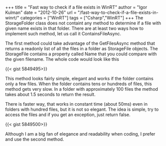 +++
title = "Fast way to check if a file exists in WinRT"
author = "Igor Kulman"
date = "2012-10-26"
url = "/fast-way-to-check-if-a-file-exists-in-winrt/"
categories = ["WinRT"]
tags = ["Csharp","WinRT"]
+++
The StorageFolder class does not containt any method to determine if a file with given name exists in that folder. There are at least two ways how to implement such method, let us call it ContainsFileAsync.

The first method could take advantage of the GetFilesAsync method that returns a readonly list of all the files in a folder as StorageFile objects. The StorageFile contains a property called Name that you could compare with the given filename. The whole code would look like this

{{< gist 5849495>}}

<!--more-->

This method looks fairly simple, elegant and works if the folder contains only a few files. When the folder contains tens or hundreds of files, this method gets very slow. In a folder with approximately 100 files the method takes about 1.5 seconds to return the result.

There is faster way, that works in constant time (about 50ms) even in folders with hundred files, but it is not so elegant. The idea is simple, try to access the files and if you get an exception, just return false.

{{< gist 5849500>}}

Although I am a big fan of elegance and readability when coding, I prefer and use the second method.
